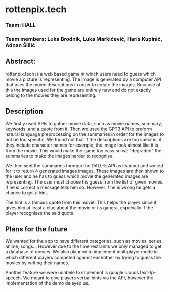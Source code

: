 # rottenpix.tech

### Team: HALL

### Team members: Luka Brodnik, Luka Markićević, Haris Kupinić, Adnan Šišić


## Abstract:

rottenpix.tech is a web based game in which users need to guess which movie a picture is representing. The image is generated by a computer API that uses the movie descriptions in order to create the images. Because of this the images used for the game are entirely new and do not exactly belong to the movies they are representing.

## Description

We firstly used APIs to gather movie data, such as movie names, summary, keywords, and a quote from it. Then we used the GPT3 API to preform natural language preprocessing on the summaries in order for the images to not be too specific. We found out that if the descriptions are too specific, if they include character names for example, the image look almost like it is from the movie. This would make the game too easy so we "degraded" the summaries to make the images harder to recognise.


We then sent the summaries through the DALL-E API as its input and waited for it to return 4 generated images images. These images are then shown to the user and he has to guess which movie the generated images are representing. The user must choose his guess from the list of given movies. If he is correct a message tells him so. However if he is wrong he gets a chance to get a hint.


The hint is a famous quote from this movie. This helps the player since it gives him at least a clue about the movie or its ganera, especially if the player recognises the said quote. 

## Plans for the future

We wanted for the app to have different categories, such as movies, series, anime, songs... However due to the time restraints we only managed to get a database of movies. We also planned to implement multiplayer mode in which different players competed against eachother by trying to guess the movies by writing their names. 


Another feature we were unabele to implement is google clouds text-tp-speech. We meant to give players verbal hints via the API, however the implementation of the demo delayed us. 

